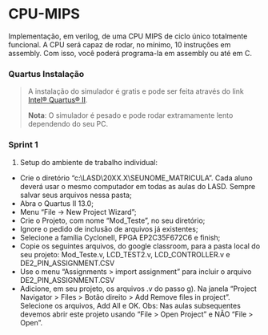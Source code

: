 # CPU-MIPS
Implementação, em verilog, de uma CPU MIPS de ciclo único totalmente funcional. A CPU será capaz de rodar, no mínimo, 10 instruções em assembly. Com isso, você poderá programa-la em assembly ou até em C. 

### Quartus Instalação
> A instalação do simulador é gratis e pode ser feita através do link [Intel® Quartus® II](https://www.intel.com/content/www/us/en/software-kit/711791/intel-quartus-ii-web-edition-design-software-version-13-0sp1-for-windows.html).
>
>  **Nota**: O simulador é pesado e pode rodar extramamente lento dependendo do seu PC.

### Sprint 1

1. Setup do ambiente de trabalho individual:
  * Crie o diretório “c:\LASD\20XX.X\SEUNOME_MATRICULA”. Cada aluno deverá usar o mesmo computador em todas as aulas do LASD. Sempre salvar seus arquivos nessa pasta;
  * Abra o Quartus II 13.0;
  * Menu “File -> New Project Wizard”;
  * Crie o Projeto, com nome “Mod_Teste”, no seu diretório;
  * Ignore o pedido de inclusão de arquivos já existentes;
  * Selecione a família CycloneII, FPGA EP2C35F672C6 e finish;
  * Copie os seguintes arquivos, do google classroom, para a pasta local do seu projeto: Mod_Teste.v, LCD_TEST2.v, LCD_CONTROLLER.v e DE2_PIN_ASSIGNMENT.CSV
  * Use o menu “Assignments > import assignment” para incluir o arquivo DE2_PIN_ASSIGNMENT.CSV
  * Adicione, em seu projeto, os arquivos .v do passo g). Na janela “Project Navigator > Files > Botão direito > Add Remove files in project”. Selecione os arquivos, Add     All e OK.
  Obs: Nas aulas subsequentes devemos abrir este projeto usando “File > Open Project” e NÃO “File >
      Open”.

